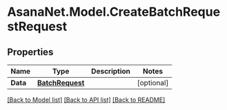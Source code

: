 # AsanaNet.Model.CreateBatchRequestRequest

## Properties

Name | Type | Description | Notes
------------ | ------------- | ------------- | -------------
**Data** | [**BatchRequest**](BatchRequest.md) |  | [optional] 

[[Back to Model list]](../README.md#documentation-for-models) [[Back to API list]](../README.md#documentation-for-api-endpoints) [[Back to README]](../README.md)

